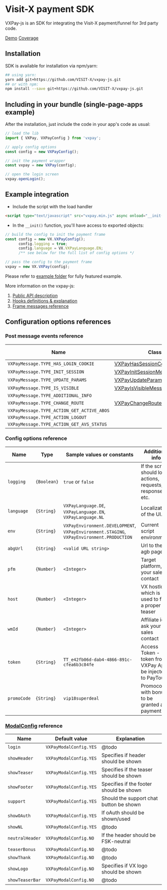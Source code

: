 # Visit-X payment SDK

VXPay-js is an SDK for integrating the Visit-X payment/funnel for 3rd party code.

[Demo](https://visit-x.github.io/vxpay-js/demo.html) [Coverage](https://visit-x.github.io/vxpay-js/coverage/)

## Installation

SDK is available for installation via npm/yarn:

```bash
## using yarn:
yarn add git+https://github.com/VISIT-X/vxpay-js.git
## or with npm:
npm install --save git+https://github.com/VISIT-X/vxpay-js.git
```

## Including in your bundle (single-page-apps example)

After the installation, just include the code in your app's code as usual:

```javascript
// load the lib
import { VXPay, VXPayConfig } from 'vxpay';

// apply config options
const config = new VXPayConfig();

// init the payment wrapper
const vxpay = new VXPay(config);

// open the login screen
vxpay.openLogin();
```
## Example integration

- Include the script with the load handler

```html
<script type="text/javascript" src="vxpay.min.js" async onload="__init()"></script>
```
- In the `__init()` function, you'll have access to exported objects:

```javascript
// build the config to init the payment frame
const config = new VX.VXPayConfig();
	  config.logging = true;
	  config.language = VX.VXPayLanguage.EN;
	  /** see below for the full list of config options */

// pass the config to the payment frame
vxpay = new VX.VXPay(config);
```

Please refer to [example folder](example/index.html) for fully featured example.

More information on the vxpay-js:
1. [Public API description](https://github.com/VISIT-X/vxpay-js/wiki/01-Public-API)
1. [Hooks definitions & explanation](https://github.com/VISIT-X/vxpay-js/wiki/02---Hooks)
1. [Frame messages reference](https://github.com/VISIT-X/vxpay-js/wiki/04-Messages-reference)

## Configuration options references

### Post message events reference

| Name | Class | Additional info |
| ---- | ---- | ---------------- |
| `VXPayMessage.TYPE_HAS_LOGIN_COOKIE` | [VXPayHasSessionCookieMessage](src/VXPay/Message/VXPayHasSessionCookieMessage.js) | |
| `VXPayMessage.TYPE_INIT_SESSION` | [VXPayInitSessionMessage](src/VXPay/Message/VXPayInitSessionMessage.js) | |
| `VXPayMessage.TYPE_UPDATE_PARAMS` | [VXPayUpdateParamsMessage](src/VXPay/Message/VXPayUpdateParamsMessage.js) | |
| `VXPayMessage.TYPE_IS_VISIBLE` | [VXPayIsVisibleMessage](src/VXPay/Message/VXPayIsVisibleMessage.js) | |
| `VXPayMessage.TYPE_ADDITIONAL_INFO` |  | |
| `VXPayMessage.TYPE_CHANGE_ROUTE` | [VXPayChangeRouteMessage](src/VXPay/Message/VXPayChangeRouteMessage.js) | |
| `VXPayMessage.TYPE_ACTION_GET_ACTIVE_ABOS` |  | |
| `VXPayMessage.TYPE_ACTION_LOGOUT` |  | |
| `VXPayMessage.TYPE_ACTION_GET_AVS_STATUS` |  | |

### Config options reference

| Name | Type | Sample values or constants | Additional info |
| ---- | ------------ | ----- | --------------- |
| `logging` | `{Boolean}` | `true` or `false` | If the script should log actions, requests, responses, etc. |
| `language` | `{String}` | `VXPayLanguage.DE`, `VXPayLanguage.EN`, `VXPayLanguage.NL` | Localization of the UI. |
| `env` | `{String}` | `VXPayEnvironment.DEVELOPMENT`, `VXPayEnvironment.STAGING`, `VXPayEnvironment.PRODUCTION` | Current script environment. |
| `abgUrl` | `{String}` | `<valid URL string>` | Url to the agb page |
| `pfm` | `{Number}` | `<Integer>` | Target platform, ask your sales contact |
| `host` | `{Number}` | `<Integer>` | VX hostId, which is used to find a proper teaser |
| `wmId` | `{Number}` | `<Integer>` | Affiliate id, ask your sales contact |
| `token` | `{String}` | `TT_e42fb06d-dab4-4866-891c-cfea6b3c84fe` | Access Token - token from VXPay Api to be injected to PayTour |
| `promoCode` | `{String}` | `vip18superdeal` | Promocode with bonus to be granted after payment |

### [ModalConfig](src/VXPay/Config/VXPayModalConfig.js) reference

| Name | Default value | Explanation |
| ---- | ---- | --------------- |
| `login` | `VXPayModalConfig.YES` | @todo |
| `showHeader` | `VXPayModalConfig.YES` | Specifies if header should be shown | 
| `showTeaser` | `VXPayModalConfig.YES` | Specifies if the teaser should be shown |
| `showFooter` | `VXPayModalConfig.YES` | Specifies if the footer should be shown |
| `support` | `VXPayModalConfig.YES` | Should the support chat button be shown |
| `showOAuth` | `VXPayModalConfig.YES` | If oAuth should be shown/used |
| `showNL` | `VXPayModalConfig.YES` | @todo |
| `neutralHeader` | `VXPayModalConfig.NO` | If the header should be FSK-neutral |
| `teaserBonus` | `VXPayModalConfig.NO` | @todo |
| `showThank` | `VXPayModalConfig.NO` | @todo |
| `showLogo` | `VXPayModalConfig.NO` | Specifies if VX logo should be shown |
| `showTeaserBar` | `VXPayModalConfig.NO` | @todo |
